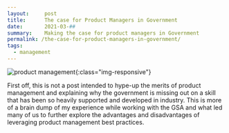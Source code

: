 ```yaml
---
layout:     post
title:      The case for Product Managers in Government
date:       2021-03-##
summary:    Making the case for product managers in Government
permalink: /the-case-for-product-managers-in-government/
tags:
  - management
---
```


![product management](https://richardbright.me/images/product-management.png){:class="img-responsive"}

First off, this is not a post intended to hype-up the merits of product management and explaining why the government is missing out on a skill that has been so heavily supported and developed in industry. This is more of a brain dump of my experience while working with the GSA and what led many of us to further explore the advantages and disadvantages of leveraging product management best practices. 

